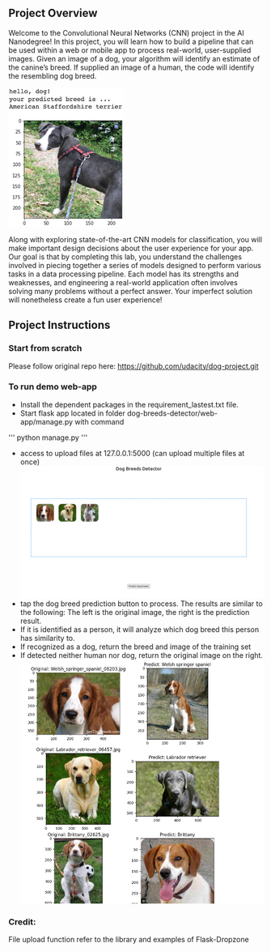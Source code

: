 [//]: # (Image References)

[image1]: ./images/sample_dog_output.png "Sample Output"
[image2]: ./images/vgg16_model.png "VGG-16 Model Keras Layers"
[image3]: ./images/vgg16_model_draw.png "VGG16 Model Figure"
[image4]: ./images/index.png "Web app's index page"
[image5]: ./images/predict.png "Predict result plot"

## Project Overview

Welcome to the Convolutional Neural Networks (CNN) project in the AI Nanodegree! In this project, you will learn how to build a pipeline that can be used within a web or mobile app to process real-world, user-supplied images.  Given an image of a dog, your algorithm will identify an estimate of the canine’s breed.  If supplied an image of a human, the code will identify the resembling dog breed.  

![Sample Output][image1]

Along with exploring state-of-the-art CNN models for classification, you will make important design decisions about the user experience for your app.  Our goal is that by completing this lab, you understand the challenges involved in piecing together a series of models designed to perform various tasks in a data processing pipeline.  Each model has its strengths and weaknesses, and engineering a real-world application often involves solving many problems without a perfect answer.  Your imperfect solution will nonetheless create a fun user experience!

## Project Instructions

### Start from scratch

Please follow original repo here: https://github.com/udacity/dog-project.git

### To run demo web-app

- Install the dependent packages in the requirement_lastest.txt file.
- Start flask app located in folder dog-breeds-detector/web-app/manage.py with command

'''
python manage.py
'''

- access to upload files at 127.0.0.1:5000 (can upload multiple files at once)
![Web app's index page][image4]
- tap the dog breed prediction button to process. The results are similar to the following:
The left is the original image, the right is the prediction result.
- If it is identified as a person, it will analyze which dog breed this person has similarity to.
- If recognized as a dog, return the breed and image of the training set
- If detected neither human nor dog, return the original image on the right.
![Predict result plot][image5]

### Credit: 
File upload function refer to the library and examples of Flask-Dropzone
